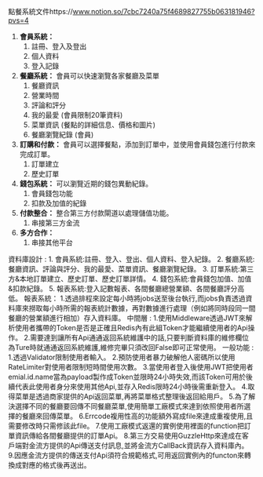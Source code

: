 點餐系統文件https://www.notion.so/7cbc7240a75f4689827755b063181946?pvs=4
1. **會員系統：** 
    1. 註冊、登入及登出
    2. 個人資料
    3. 登入記錄
2. **餐廳系統：** 會員可以快速瀏覽各家餐廳及菜單
    1. 餐廳資訊
    2. 營業時間
    3. 評論和評分
    4. 我的最愛 (會員限制20筆資料)
    5. 菜單資訊 (餐點的詳細信息、價格和圖片)
    6. 餐廳瀏覽紀錄 (會員)
3. **訂購和付款：** 會員可以選擇餐點，添加到訂單中，並使用會員錢包進行付款來完成訂單。
    1. 訂單建立
    2. 歷史訂單
4. **錢包系統：** 可以瀏覽近期的錢包異動紀錄。
    1. 會員錢包功能
    2. 扣款及加值的紀錄
5. **付款整合：** 整合第三方付款閘道以處理儲值功能。
    1. 串接第三方金流
6. **多方合作：**
    1. 串接其他平台

資料庫設計 :
    1. 會員系統:註冊、登入、登出、個人資料、登入紀錄。
    2. 餐廳系統:餐廳資訊、評論與評分、我的最愛、菜單資訊、餐廳瀏覽紀錄。
    3.  訂單系統:第三方&本地訂單建立、歷史訂單、歷史訂單詳情。
    4. 錢包系統:會員錢包加值、加值&扣款紀錄。
    5. 報表系統:登入記數報表、各間餐廳總營業額、各間餐廳評分高低。
報表系統：
    1.透過排程來設定每小時將jobs送至後台執行,而jobs負責透過資料庫來撈取每小時所需的報表統計數據，再對數據進行處理（例如將同時段同一間餐廳的營業額進行相加）存入資料庫。
中間層 :
    1.使用Middleware透過JWT來解析使用者攜帶的Token是否是正確且Redis內有此組Token才能繼續使用者的Api操作。
    2.需要達到讓所有Api通通返回系統維護中的話,只要判斷資料庫的維修欄位為Ture時就通通返回系統維護,維修完畢只須改回False即可正常使用。
一般功能 : 
    1.透過Validator限制使用者輸入。
    2.預防使用者暴力破解他人密碼所以使用RateLimiter對使用者限制短時間使用次數。
    3.當使用者登入後使用JWT把使用者emial.id.name當為payload製作成Token並限時24小時失效,而該Token可用於後續代表此使用者身分來使用其他Api,並存入Redis限時24小時後需重新登入。
    4.取得菜單是透過商家提供的Api返回菜單,再將菜單格式整理後返回給用戶。
    5.為了解決選擇不同的餐廳要回傳不同餐廳菜單,使用簡單工廠模式來達到依照使用者所選擇的餐廳來回傳菜單。
    6.Errcode複用性高的功能額外寫成file來達成重複使用,且需要修改時只需修該此file。
    7.使用工廠模式返還的實例使用裡面的function把訂單資訊傳給各間餐廳提供的訂單Api。
    8.第三方交易使用GuzzleHttp來達成在客戶端對金流方提供的Api傳送支付訊息,並將金流方CallBack資訊存入資料庫內。
    9.因應金流方提供的傳送支付Api須符合規範格式,可用返回實例內的functon來轉換成對應的格式後再送出。
